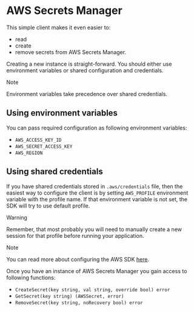 # AWS Secrets Manager

This simple client makes it even easier to:
* read
* create
* remove secrets from AWS Secrets Manager.

Creating a new instance is straight-forward. You should either use environment variables or shared configuration and credentials.

> [!NOTE]
> Environment variables take precedence over shared credentials.

## Using environment variables
You can pass required configuration as following environment variables:
* `AWS_ACCESS_KEY_ID`
* `AWS_SECRET_ACCESS_KEY`
* `AWS_REGION`

## Using shared credentials
If you have shared credentials stored in `.aws/credentials` file, then the easiest way to configure the client is by setting
`AWS_PROFILE` environment variable with the profile name. If that environment variable is not set, the SDK will try to use default profile.

> [!WARNING]
> Remember, that most probably you will need to manually create a new session for that profile before running your application.


> [!NOTE]
> You can read more about configuring the AWS SDK [here](https://docs.aws.amazon.com/sdk-for-go/v1/developer-guide/configuring-sdk.html).

Once you have an instance of AWS Secrets Manager you gain access to following functions:
* `CreateSecret(key string, val string, override bool) error`
* `GetSecret(key string) (AWSSecret, error)`
* `RemoveSecret(key string, noRecovery bool) error`